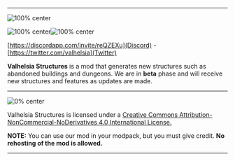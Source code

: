 ------------------------------

![100% center](https://zupimages.net/up/19/50/fd72.png)

![100% center](https://img.shields.io/discord/396333981601234944?color=463F32&label=Discord&logo=discord&style=flat-square)![100% center](https://img.shields.io/twitter/follow/valhelsia?color=463F32&label=Twitter&logo=twitter&style=flat-square)

[https://discordapp.com/invite/reQZEXu](Discord) - [https://twitter.com/valhelsia](Twitter)

**Valhelsia Structures** is a mod that generates new structures such as abandoned buildings and dungeons.
We are in **beta** phase and will receive new structures and features as updates are made. 

------------------------------
![0% center](https://zupimages.net/up/20/17/2ssp.png)

Valhelsia Structures is licensed under a [Creative Commons Attribution-NonCommercial-NoDerivatives 4.0 International License.](https://creativecommons.org/licenses/by-nc-nd/4.0/)

**NOTE:** You can use our mod in your modpack, but you must give credit. **No rehosting of the mod is allowed.**

------------------------------
